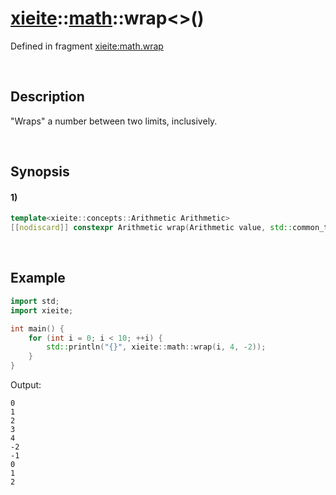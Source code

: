 # [xieite](../../xieite.md)\:\:[math](../../math.md)\:\:wrap\<\>\(\)
Defined in fragment [xieite:math.wrap](../../../src/math/wrap.cpp)

&nbsp;

## Description
"Wraps" a number between two limits, inclusively.

&nbsp;

## Synopsis
#### 1)
```cpp
template<xieite::concepts::Arithmetic Arithmetic>
[[nodiscard]] constexpr Arithmetic wrap(Arithmetic value, std::common_type_t<Arithmetic> limit1, std::common_type_t<Arithmetic> limit2) noexcept;
```

&nbsp;

## Example
```cpp
import std;
import xieite;

int main() {
    for (int i = 0; i < 10; ++i) {
        std::println("{}", xieite::math::wrap(i, 4, -2));
    }
}
```
Output:
```
0
1
2
3
4
-2
-1
0
1
2
```
